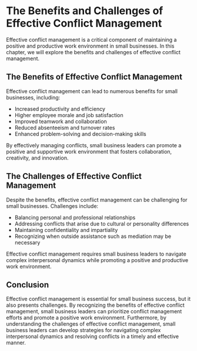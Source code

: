 The Benefits and Challenges of Effective Conflict Management
=====================================================================================

Effective conflict management is a critical component of maintaining a positive and productive work environment in small businesses. In this chapter, we will explore the benefits and challenges of effective conflict management.

The Benefits of Effective Conflict Management
---------------------------------------------

Effective conflict management can lead to numerous benefits for small businesses, including:

* Increased productivity and efficiency
* Higher employee morale and job satisfaction
* Improved teamwork and collaboration
* Reduced absenteeism and turnover rates
* Enhanced problem-solving and decision-making skills

By effectively managing conflicts, small business leaders can promote a positive and supportive work environment that fosters collaboration, creativity, and innovation.

The Challenges of Effective Conflict Management
-----------------------------------------------

Despite the benefits, effective conflict management can be challenging for small businesses. Challenges include:

* Balancing personal and professional relationships
* Addressing conflicts that arise due to cultural or personality differences
* Maintaining confidentiality and impartiality
* Recognizing when outside assistance such as mediation may be necessary

Effective conflict management requires small business leaders to navigate complex interpersonal dynamics while promoting a positive and productive work environment.

Conclusion
----------

Effective conflict management is essential for small business success, but it also presents challenges. By recognizing the benefits of effective conflict management, small business leaders can prioritize conflict management efforts and promote a positive work environment. Furthermore, by understanding the challenges of effective conflict management, small business leaders can develop strategies for navigating complex interpersonal dynamics and resolving conflicts in a timely and effective manner.
